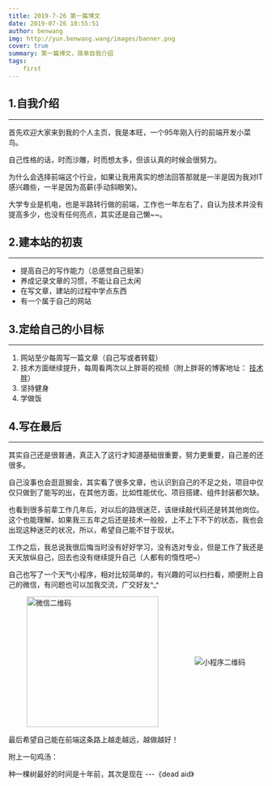 ```yaml
---
title: 2019-7-26 第一篇博文
date: 2019-07-26 10:55:51
author: benwang
img: http://yun.benwang.wang/images/banner.png
cover: true
summary: 第一篇博文，简单自我介绍
tags:
    first
---
```


## 1.自我介绍
***
首先欢迎大家来到我的个人主页，我是本旺，一个95年刚入行的前端开发小菜鸟。

自己性格的话，时而沙雕，时而想太多，但该认真的时候会很努力。

为什么会选择前端这个行业，如果让我用真实的想法回答那就是一半是因为我对IT感兴趣些，一半是因为高薪(手动斜眼笑)。

大学专业是机电，也是半路转行做的前端，工作也一年左右了，自认为技术并没有提高多少，也没有任何亮点，其实还是自己懒~~。 

## 2.建本站的初衷  
***
  - 提高自己的写作能力（总感觉自己挺笨）
  - 养成记录文章的习惯，不能让自己太闲
  - 在写文章，建站的过程中学点东西
  - 有一个属于自己的网站

## 3.定给自己的小目标  
***

1. 网站至少每周写一篇文章（自己写或者转载）
1. 技术方面继续提升，每周看两次以上胖哥的视频（附上胖哥的博客地址： [技术胖](http://jspang.com/)）
1. 坚持健身
1. 学做饭

## 4.写在最后
***

其实自己还是很普通，真正入了这行才知道基础很重要，努力更重要，自己差的还很多。

自己没事也会逛逛掘金，其实看了很多文章，也认识到自己的不足之处，项目中仅仅只做到了能写的出，在其他方面，比如性能优化、项目搭建、组件封装都欠缺。

也看到很多前辈工作几年后，对以后的路很迷茫，该继续敲代码还是转其他岗位。这个也能理解，如果我三五年之后还是技术一般般，上不上下不下的状态，我也会出现这种迷茫的状况，所以，希望自己能不甘于现状。

工作之后，我总说我很后悔当时没有好好学习，没有选对专业，但是工作了我还是天天放纵自己，回去也没有继续提升自己（人都有的惰性吧~）

自己也写了一个天气小程序，相对比较简单的，有兴趣的可以扫扫看，顺便附上自己的微信，有问题也可以加我交流，广交好友^_^

<div style="display:flex;align-items: center;justify-content: space-around;">
<img src="http://yun.benwang.wang/images/FullSizeRender.jpg" width="260" height="258" alt="微信二维码" />
<img src="http://yun.benwang.wang/images/IMG_0912.JPG"  alt="小程序二维码" />
</div>


最后希望自己能在前端这条路上越走越远，越做越好！

附上一句鸡汤：

种一棵树最好的时间是十年前，其次是现在   ---《dead aid》


